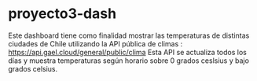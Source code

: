 # proyecto3-dash

Este dashboard tiene como finalidad mostrar las temperaturas de distintas ciudades
de Chile utilizando la API pública de climas : https://api.gael.cloud/general/public/clima
Esta API se actualiza todos los días y muestra temperaturas según horario sobre 0 grados
ceslsius y bajo grados celsius.
